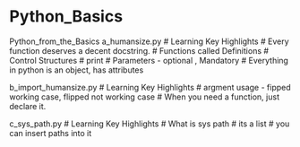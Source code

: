 # Python_Basics
 Python_from_the_Basics
 a_humansize.py
    # Learning Key Highlights
    # Every function deserves a decent docstring.
    # Functions called Definitions
    # Control Structures
    # print
    # Parameters - optional , Mandatory
    # Everything in python is an object, has attributes

b_import_humansize.py
    # Learning Key Highlights
    # argment usage - fipped working case, flipped not working case
    # When you need a function, just declare it.

c_sys_path.py
    # Learning Key Highlights
    # What is sys path
    # its a list
    # you can insert paths into it